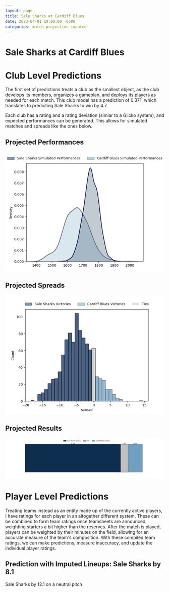 ```yaml
---  
layout: page  
title: Sale Sharks at Cardiff Blues  
date: 2023-04-01 18:00:00 -0500  
categories: match projection imputed  
---
```

# Sale Sharks at Cardiff Blues

# Club Level Predictions


The first set of predictions treats a club as the smallest object, as the club develops its members, organizes a gameplan, and deploys its players as needed for each match. This club model has a prediction of 0.371, which translates to predicting Sale Sharks to win by 4.7.

Each club has a rating and a rating deviation (simiar to a Glicko system), and expected performances can be generated. This allows for simulated matches and spreads like the ones below.
## Projected Performances


![Projected Performances](plots/performances_2023-04-01-CardiffBlues-SaleSharks.png)
## Projected Spreads


![Projected Spreads](plots/spreads_2023-04-01-CardiffBlues-SaleSharks.png)
## Projected Results


![Projected Results](plots/resultbar_2023-04-01-CardiffBlues-SaleSharks.png)
# Player Level Predictions


Treating teams instead as an entity made up of the currently active players, I have ratings for each player in an altogether different system. These can be combined to form team ratings once teamsheets are announced, weighting starters a bit higher than the reserves. After the match is played, players can be weighted by their minutes on the field, allowing for an accurate measure of the team's composition. With these compiled team ratings, we can make predictions, measure inaccuracy, and update the individual player ratings.
## Prediction with Imputed Lineups: Sale Sharks by 8.1


Sale Sharks by 12.1 on a neutral pitch

